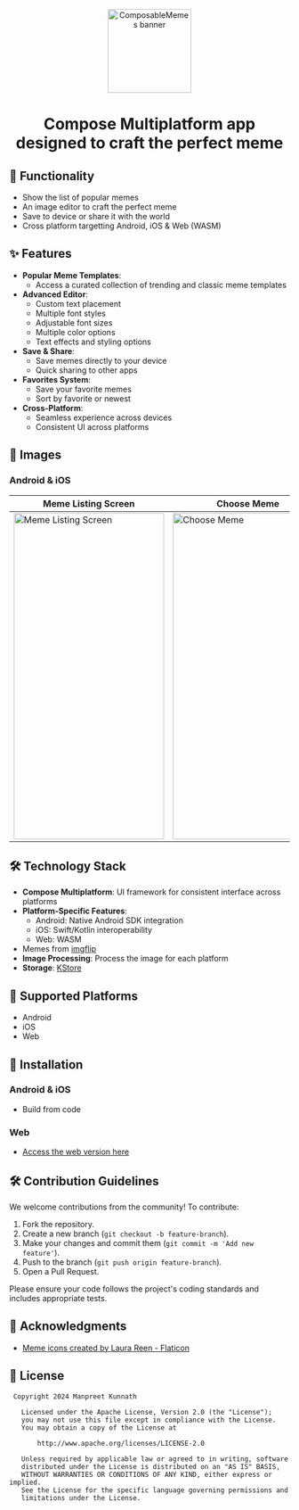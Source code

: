 <div align="center">

  <a>
    <picture>
      <img alt="ComposableMemes banner" src="https://github.com/user-attachments/assets/53b35a60-c993-4903-9189-c77272db1375" height="150">
    </picture>
  </a>
  <h1>Compose Multiplatform app <br />designed to craft the perfect meme</h1>
</div>

## 📱 Functionality
- Show the list of popular memes
- An image editor to craft the perfect meme
- Save to device or share it with the world
- Cross platform targetting Android, iOS & Web (WASM)

## ✨ Features

- **Popular Meme Templates**:
  - Access a curated collection of trending and classic meme templates
- **Advanced Editor**:
  - Custom text placement
  - Multiple font styles
  - Adjustable font sizes
  - Multiple color options
  - Text effects and styling options
- **Save & Share**:
  - Save memes directly to your device
  - Quick sharing to other apps
- **Favorites System**:
  - Save your favorite memes
  - Sort by favorite or newest
- **Cross-Platform**:
  - Seamless experience across devices
  - Consistent UI across platforms

## 📸 Images

### Android & iOS
| Meme Listing Screen | Choose Meme | Meme Editor Screen | 
| -- | -- | -- |
| <img src="https://github.com/user-attachments/assets/ad6767fc-7baa-4398-b744-d11c0488639a" alt="Meme Listing Screen" width="270" height="585" />|<img src="https://github.com/user-attachments/assets/d5414630-eaa3-4cce-8f6b-08e47405cb04" alt="Choose Meme" width="270" height="585" />| <img src="https://github.com/user-attachments/assets/15b9f622-747b-424f-8a55-86782302de3b" alt="Meme Editor Screen" width="270" height="585" />|

## 🛠️ Technology Stack

- **Compose Multiplatform**: UI framework for consistent interface across platforms
- **Platform-Specific Features**:
  - Android: Native Android SDK integration
  - iOS: Swift/Kotlin interoperability
  - Web: WASM
- Memes from [imgflip](https://imgflip.com/memetemplates)
- **Image Processing**: Process the image for each platform
- **Storage**: [KStore](https://github.com/xxfast/KStore)

## 📱 Supported Platforms

- Android
- iOS
- Web

## 🔄 Installation

### Android & iOS
- Build from code

### Web
- [Access the web version here](https://meme.manpreet.fyi/)

## 🛠️ Contribution Guidelines

We welcome contributions from the community! To contribute:

1. Fork the repository.
2. Create a new branch (`git checkout -b feature-branch`).
3. Make your changes and commit them (`git commit -m 'Add new feature'`).
4. Push to the branch (`git push origin feature-branch`).
5. Open a Pull Request.

Please ensure your code follows the project's coding standards and includes appropriate tests.

## 🙏 Acknowledgments

- [Meme icons created by Laura Reen - Flaticon](https://www.flaticon.com/free-icons/meme)

## 📄 License

```text
 Copyright 2024 Manpreet Kunnath

   Licensed under the Apache License, Version 2.0 (the "License");
   you may not use this file except in compliance with the License.
   You may obtain a copy of the License at

       http://www.apache.org/licenses/LICENSE-2.0

   Unless required by applicable law or agreed to in writing, software
   distributed under the License is distributed on an "AS IS" BASIS,
   WITHOUT WARRANTIES OR CONDITIONS OF ANY KIND, either express or implied.
   See the License for the specific language governing permissions and
   limitations under the License.
```

